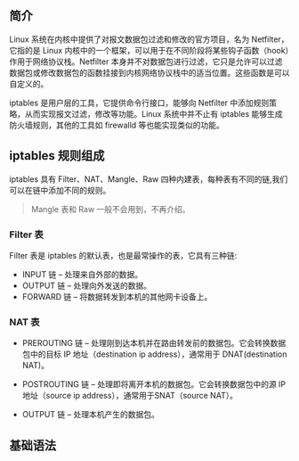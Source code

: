 ## 简介

Linux 系统在内核中提供了对报文数据包过滤和修改的官方项目，名为 Netfilter，它指的是 Linux 内核中的一个框架，可以用于在不同阶段将某些钩子函数（hook）作用于网络协议栈。Netfilter 本身并不对数据包进行过滤，它只是允许可以过滤数据包或修改数据包的函数挂接到内核网络协议栈中的适当位置。这些函数是可以自定义的。

iptables 是用户层的工具，它提供命令行接口，能够向 Netfilter 中添加规则策略，从而实现报文过滤，修改等功能。Linux 系统中并不止有 iptables 能够生成防火墙规则，其他的工具如 firewalld 等也能实现类似的功能。

## iptables 规则组成

iptables 具有 Filter、NAT、Mangle、Raw 四种内建表，每种表有不同的链,我们可以在链中添加不同的规则。

> Mangle 表和 Raw 一般不会用到，不再介绍。

### Filter 表

Filter 表是 iptables 的默认表，也是最常操作的表，它具有三种链:

* INPUT 链 – 处理来自外部的数据。
* OUTPUT 链 – 处理向外发送的数据。
* FORWARD 链 – 将数据转发到本机的其他网卡设备上。

### NAT 表

* PREROUTING 链 – 处理刚到达本机并在路由转发前的数据包。它会转换数据包中的目标 IP 地址（destination ip address），通常用于 DNAT(destination NAT)。

* POSTROUTING 链 – 处理即将离开本机的数据包。它会转换数据包中的源 IP 地址（source ip address），通常用于SNAT（source NAT）。

* OUTPUT 链 – 处理本机产生的数据包。

## 基础语法




